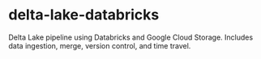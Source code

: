 # delta-lake-databricks
Delta Lake pipeline using Databricks and Google Cloud Storage. Includes data ingestion, merge, version control, and time travel.
